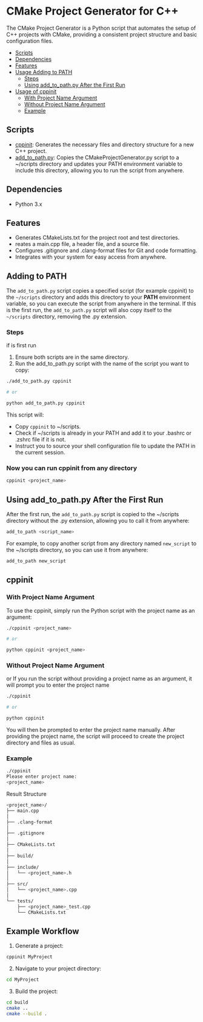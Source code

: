 # CMake Project Generator for C++

The CMake Project Generator is a Python script that automates the setup of C++ projects with CMake, providing a consistent project structure and basic configuration files.

- [Scripts](#scripts)
- [Dependencies](#dependencies)
- [Features](#features)
- [Usage Adding to PATH](#adding-to-path)
  - [Steps](#steps)
  - [Using add_to_path.py After the First Run](#using-add_to_pathpy-after-the-first-run)
- [Usage of cppinit](#cppinit)
  - [With Project Name Argument](#with-project-name-argument)
  - [Without Project Name Argument](#without-project-name-argument)
  - [Example](#example)

## Scripts

- [cppinit](#cppinit): Generates the necessary files and directory structure for a new C++ project.
- [add_to_path.py](#adding-to-path): Copies the CMakeProjectGenerator.py script to a ~/scripts directory and updates your PATH environment variable to include this directory, allowing you to run the script from anywhere.

## Dependencies

- Python 3.x

## Features

- Generates CMakeLists.txt for the project root and test directories.
- reates a main.cpp file, a header file, and a source file.
- Configures .gitignore and .clang-format files for Git and code formatting.
- Integrates with your system for easy access from anywhere.

## Adding to PATH

The `add_to_path.py` script copies a specified script (for example cppinit) to the `~/scripts` directory and adds this directory to your **PATH** environment variable, so you can execute the script from anywhere in the terminal.
If this is the first run, the `add_to_path.py` script will also copy itself to the `~/scripts` directory, removing the .py extension.

### Steps

if is first run

1. Ensure both scripts are in the same directory.
2. Run the add_to_path.py script with the name of the script you want to copy:

```bash
./add_to_path.py cppinit

# or

python add_to_path.py cppinit
```

This script will:

- Copy `cppinit` to ~/scripts.
- Check if ~/scripts is already in your PATH and add it to your .bashrc or .zshrc file if it is not.
- Instruct you to source your shell configuration file to update the PATH in the current session.

### Now you can run cppinit from any directory

```bash
cppinit <project_name>
```

## Using add_to_path.py After the First Run

After the first run, the `add_to_path.py` script is copied to the ~/scripts directory without the .py extension, allowing you to call it from anywhere:

```bash
add_to_path <script_name>
```

For example, to copy another script from any directory named `new_script` to the ~/scripts directory, so you can use it from anywhere:

```bash
add_to_path new_script
```

## cppinit

### With Project Name Argument

To use the cppinit, simply run the Python script with the project name as an argument:

```bash
./cppinit <project_name>

# or 

python cppinit <project_name>
```

### Without Project Name Argument

or If you run the script without providing a project name as an argument, it will prompt you to enter the project name

```bash
./cppinit

# or 

python cppinit

```

You will then be prompted to enter the project name manually. After providing the project name, the script will proceed to create the project directory and files as usual.

### Example

```bash
./cppinit
Please enter project name:
<project_name>
```

Result Structure

```bash
<project_name>/
├── main.cpp
│
├── .clang-format
│
├── .gitignore
│
├── CMakeLists.txt
│
├── build/
│
├── include/
│   └── <project_name>.h
│
├── src/
│   └── <project_name>.cpp
│
└── tests/
    ├── <project_name>_test.cpp
    └── CMakeLists.txt
```

## Example Workflow

1. Generate a project:

```bash
cppinit MyProject
```

2. Navigate to your project directory:

```bash
cd MyProject
```

3. Build the project:

```bash
cd build
cmake ..
cmake --build .
```
